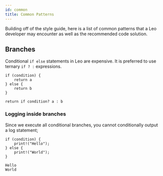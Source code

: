 ```yaml
---
id: common
title: Common Patterns
---
```


Building off of the style guide, here is a list of common patterns that a Leo developer may encounter
as well as the recommended code solution.

## Branches

Conditional `if else` statements in Leo are expensive. It is preferred to use ternary `if ? :` expressions.

```leo title="Example:"
if (condition) {
    return a
} else {
    return b
} 
```

```leo title="Alternative:"
return if condition? a : b
```

### Logging inside branches

Since we execute all conditional branches, you cannot conditionally output a log statement;

```leo title="Example:"
if (condition) {
    print!("Hello");
} else {
    print!("World");
} 
```

```bash title="console output:"
Hello
World
```